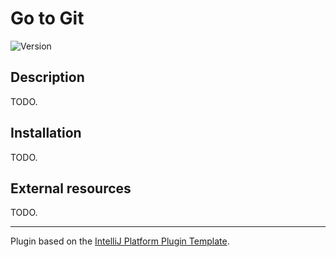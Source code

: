 # Go to Git

![Version](https://img.shields.io/jetbrains/plugin/v/com.mirkoalicastro.gotogit)

## Description

<!-- Plugin description -->
TODO.
<!-- Plugin description end -->

## Installation

TODO.

## External resources

TODO.

---
Plugin based on the [IntelliJ Platform Plugin Template][template].

[template]: https://github.com/JetBrains/intellij-platform-plugin-template
